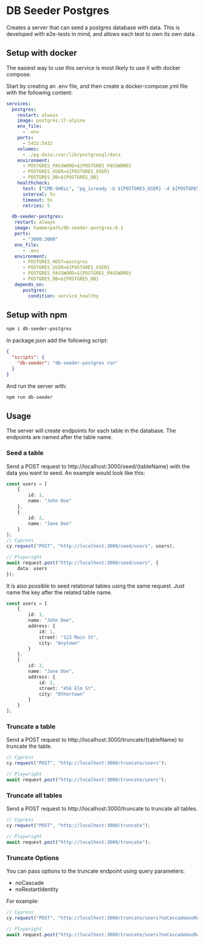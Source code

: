 # DB Seeder Postgres

Creates a server that can seed a postgres database with data. This is developed with e2e-tests in mind, and allows each test to own its own data.

## Setup with docker

The easiest way to use this service is most likely to use it with docker compose.

Start by creating an .env file, and then create a docker-compose.yml file with the following content:

```yml
services:
  postgres:
    restart: always
    image: postgres:17-alpine
    env_file:
      - .env
    ports:
      - 5432:5432
    volumes:
      - ./pg-data:/var/lib/postgresql/data
    environment:
      - POSTGRES_PASSWORD=${POSTGRES_PASSWORD}
      - POSTGRES_USER=${POSTGRES_USER}
      - POSTGRES_DB=${POSTGRES_DB}
    healthcheck:
      test: ["CMD-SHELL", "pg_isready -U ${POSTGRES_USER} -d ${POSTGRES_DB}"]
      interval: 5s
      timeout: 5s
      retries: 5

  db-seeder-postgres:
   restart: always
   image: hammerpath/db-seeder-postgres:0.1
   ports:
      - "3000:3000"
   env_file:
      - .env
   environment:
      - POSTGRES_HOST=postgres
      - POSTGRES_USER=${POSTGRES_USER}
      - POSTGRES_PASSWORD=${POSTGRES_PASSWORD}
      - POSTGRES_DB=${POSTGRES_DB}
   depends_on:
      postgres:
        condition: service_healthy
```

## Setup with npm

```bash
npm i db-seeder-postgres
```

In package.json add the following script:

```json
{
  "scripts": {
    "db-seeder": "db-seeder-postgres run"
  }
}
```

And run the server with:

```bash
npm run db-seeder
```

## Usage

The server will create endpoints for each table in the database. The endpoints are named after the table name.

### Seed a table

Send a POST request to http://localhost:3000/seed/{tableName} with the data you want to seed. An example would look like this:

```typescript
const users = [
    {
        id: 1,
        name: "John Doe"
    },
    {
        id: 2,
        name: "Jane Doe"
    }
];
// Cypress
cy.request("POST", "http://localhost:3000/seed/users", users);

// Playwright
await request.post("http://localhost:3000/seed/users", {
    data: users
});
```

It is also possible to seed relational tables using the same request. Just name the key after the related table name.

```typescript
const users = [
    {
        id: 1,
        name: "John Doe",
        address: {
            id: 1,
            street: "123 Main St",
            city: "Anytown"
        }
    },
    {
        id: 2,
        name: "Jane Doe",
        address: {
            id: 2,
            street: "456 Elm St",
            city: "Othertown"
        }
    }
];
```

### Truncate a table

Send a POST request to http://localhost:3000/truncate/{tableName} to truncate the table.

```typescript
// Cypress
cy.request("POST", "http://localhost:3000/truncate/users");

// Playwright
await request.post("http://localhost:3000/truncate/users");
```

### Truncate all tables

Send a POST request to http://localhost:3000/truncate to truncate all tables.

```typescript
// Cypress
cy.request("POST", "http://localhost:3000/truncate");

// Playwright
await request.post("http://localhost:3000/truncate");
```

### Truncate Options

You can pass options to the truncate endpoint using query parameters:

- noCascade
- noRestartIdentity

For example:

```typescript
// Cypress
cy.request("POST", "http://localhost:3000/truncate/users?noCascade&noRestartIdentity");

// Playwright
await request.post("http://localhost:3000/truncate/users?noCascade&noRestartIdentity");
```
